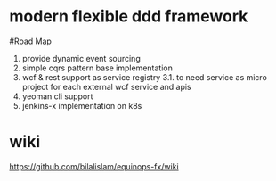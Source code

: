 # modern flexible ddd framework

#Road Map
1. provide dynamic event sourcing
2. simple cqrs pattern base implementation
3. wcf & rest support as service registry
3.1. to need service as micro project for each external wcf service and apis
4. yeoman cli support
5. jenkins-x implementation on k8s

# wiki
https://github.com/bilalislam/equinops-fx/wiki
